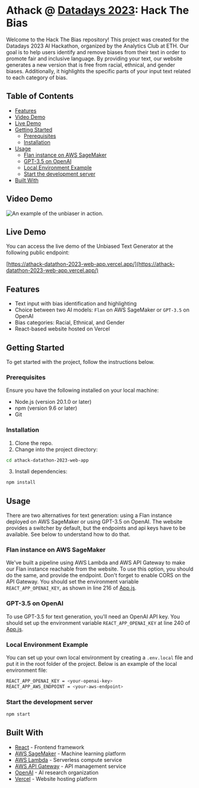 # Athack @ [Datadays 2023](https://www.datadays.ch/): Hack The Bias

Welcome to the Hack The Bias repository! This project was created for the Datadays 2023 AI Hackathon, organized by the Analytics Club at ETH. Our goal is to help users identify and remove biases from their text in order to promote fair and inclusive language. By providing your text, our website generates a new version that is free from racial, ethnical, and gender biases. Additionally, it highlights the specific parts of your input text related to each category of bias.

## Table of Contents
- [Features](#features)
- [Video Demo](#video-demo)
- [Live Demo](#live-demo)
- [Getting Started](#getting-started)
  - [Prerequisites](#prerequisites)
  - [Installation](#installation)
- [Usage](#usage)
  - [Flan instance on AWS SageMaker](#flan-instance-on-aws-sagemaker)
  - [GPT-3.5 on OpenAI](#gpt-35-on-openai)
  - [Local Environment Example](#local-environment-example)
  - [Start the development server](#start-the-development-server)
- [Built With](#built-with)

## Video Demo

![An example of the unbiaser in action.](/assets/sample-unbiaser.gif)

## Live Demo

You can access the live demo of the Unbiased Text Generator at the following public endpoint:

[https://athack-datathon-2023-web-app.vercel.app/](https://athack-datathon-2023-web-app.vercel.app/)

## Features

- Text input with bias identification and highlighting
- Choice between two AI models: `Flan` on AWS SageMaker or `GPT-3.5` on OpenAI
- Bias categories: Racial, Ethnical, and Gender
- React-based website hosted on Vercel

## Getting Started

To get started with the project, follow the instructions below.

### Prerequisites

Ensure you have the following installed on your local machine:

- Node.js (version 20.1.0 or later)
- npm (version 9.6 or later)
- Git

### Installation

1. Clone the repo.
2. Change into the project directory:

```bash
cd athack-datathon-2023-web-app
```

3. Install dependencies:
```bash
npm install
```


## Usage

There are two alternatives for text generation: using a Flan instance deployed on AWS SageMaker or using GPT-3.5 on OpenAI. The website provides a switcher by default, but the endpoints and api keys have to be available. See below to understand how to do that.

### Flan instance on AWS SageMaker

We've built a pipeline using AWS Lambda and AWS API Gateway to make our Flan instance reachable from the website. To use this option, you should do the same, and provide the endpoint. Don't forget to enable CORS on the API Gateway. You should set the environment variable `REACT_APP_OPENAI_KEY`, as shown in line 216 of [App.js](/src/App.js).

### GPT-3.5 on OpenAI

To use GPT-3.5 for text generation, you'll need an OpenAI API key. You should set up the environment variable `REACT_APP_OPENAI_KEY` at line 240 of [App.js](/src/App.js).

### Local Environment Example

You can set up your own local environment by creating a `.env.local` file and put it in the root folder of the project. Below is an example of the local environment file:

```bash
REACT_APP_OPENAI_KEY = <your-openai-key>
REACT_APP_AWS_ENDPOINT = <your-aws-endpoint>
```

### Start the development server

```bash
npm start
```


## Built With

- [React](https://reactjs.org/) - Frontend framework
- [AWS SageMaker](https://aws.amazon.com/sagemaker/) - Machine learning platform
- [AWS Lambda](https://aws.amazon.com/lambda/) - Serverless compute service
- [AWS API Gateway](https://aws.amazon.com/api-gateway/) - API management service
- [OpenAI](https://www.openai.com/) - AI research organization
- [Vercel](https://vercel.com/) - Website hosting platform

